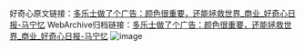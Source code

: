 好奇心原文链接：[多乐士做了个广告：颜色很重要，还能拯救世界_商业_好奇心日报-马宁忆](https://www.qdaily.com/articles/7527.html)
WebArchive归档链接：[多乐士做了个广告：颜色很重要，还能拯救世界_商业_好奇心日报-马宁忆](http://web.archive.org/web/20190623172438/https://www.qdaily.com/articles/7527.html)
![image](http://ww3.sinaimg.cn/large/007d5XDply1g3wjjofbi8j30u03ev1kx)